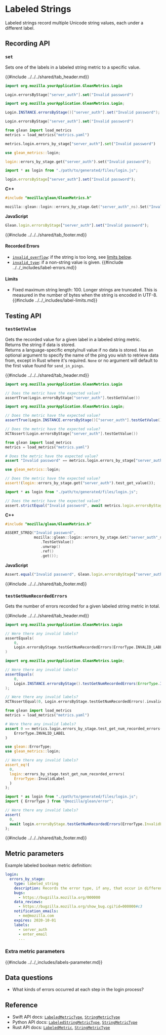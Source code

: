# Labeled Strings

Labeled strings record multiple Unicode string values, each under a different label.

## Recording API

### `set`

Sets one of the labels in a labeled string metric to a specific value.

{{#include ../../../shared/tab_header.md}}

<div data-lang="Kotlin" class="tab">

```Kotlin
import org.mozilla.yourApplication.GleanMetrics.Login

Login.errorsByStage["server_auth"].set("Invalid password")
```
</div>

<div data-lang="Java" class="tab">

```Java
import org.mozilla.yourApplication.GleanMetrics.Login;

Login.INSTANCE.errorsByStage()["server_auth"].set("Invalid password");
```
</div>

<div data-lang="Swift" class="tab">

```Swift
Login.errorsByStage["server_auth"].set("Invalid password")
```
</div>

<div data-lang="Python" class="tab">

```Python
from glean import load_metrics
metrics = load_metrics("metrics.yaml")

metrics.login.errors_by_stage["server_auth"].set("Invalid password")
```
</div>

<div data-lang="Rust" class="tab">

```Rust
use glean_metrics::login;

login::errors_by_stage.get("server_auth").set("Invalid password");
```
</div>

<div data-lang="JavaScript" class="tab">

```js
import * as login from "./path/to/generated/files/login.js";

login.errorsByStage["server_auth"].set("Invalid password");
```
</div>

<div data-lang="Firefox Desktop" class="tab">

**C++**
```cpp
#include "mozilla/glean/GleanMetrics.h"

mozilla::glean::login::errors_by_stage.Get("server_auth"_ns).Set("Invalid password"_ns);
```

**JavaScript**
```js
Glean.login.errorsByStage["server_auth"].set("Invalid password");
```
</div>

{{#include ../../../shared/tab_footer.md}}

#### Recorded Errors

* [`invalid_overflow`](../../user/metrics/error-reporting.md): if the string is too long, see [limits below](#limits).
* [`invalid_type`](../../user/metrics/error-reporting.md): if a non-string value is given.
{{#include ../../_includes/label-errors.md}}

#### Limits

* Fixed maximum string length: 100. Longer strings are truncated. This is measured in the number of bytes when the string is encoded in UTF-8.
{{#include ../../_includes/label-limits.md}}

## Testing API

### `testGetValue`

Gets the recorded value for a given label in a labeled string metric.  
Returns the string if data is stored.  
Returns a language-specific empty/null value if no data is stored.
Has an optional argument to specify the name of the ping you wish to retrieve data from, except
in Rust where it's required. `None` or no argument will default to the first value found for `send_in_pings`.

{{#include ../../../shared/tab_header.md}}

<div data-lang="Kotlin" class="tab">

```Kotlin
import org.mozilla.yourApplication.GleanMetrics.Login

// Does the metric have the expected value?
assertTrue(Login.errorsByStage["server_auth"].testGetValue())
```
</div>

<div data-lang="Java" class="tab">

```Java
import org.mozilla.yourApplication.GleanMetrics.Login;

// Does the metric have the expected value?
assertTrue(Login.INSTANCE.errorsByStage()["server_auth"].testGetValue());
```
</div>

<div data-lang="Swift" class="tab">

```Swift
// Does the metric have the expected value?
XCTAssert(Login.errorsByStage["server_auth"].testGetValue())
```

</div>

<div data-lang="Python" class="tab">

```Python
from glean import load_metrics
metrics = load_metrics("metrics.yaml")

# Does the metric have the expected value?
assert "Invalid password" == metrics.login.errors_by_stage["server_auth"].testGetValue())
```
</div>

<div data-lang="Rust" class="tab">

```Rust
use glean_metrics::login;

// Does the metric have the expected value?
assert!(login::errors_by_stage.get("server_auth").test_get_value());
```
</div>

<div data-lang="JavaScript" class="tab">

```js
import * as login from "./path/to/generated/files/login.js";

// Does the metric have the expected value?
assert.strictEqual("Invalid password", await metrics.login.errorsByStage["server_auth"].testGetValue())
```
</div>

<div data-lang="Firefox Desktop" class="tab">

**C++**
```cpp
#include "mozilla/glean/GleanMetrics.h"

ASSERT_STREQ("Invalid password",
             mozilla::glean::login::errors_by_stage.Get("server_auth"_ns)
                .TestGetValue()
                .unwrap()
                .ref()
                .get());
```

**JavaScript**
```js
Assert.equal("Invalid password", Glean.login.errorsByStage["server_auth"].testGetValue());
```
</div>
{{#include ../../../shared/tab_footer.md}}

### `testGetNumRecordedErrors`

Gets the number of errors recorded for a given labeled string metric in total.

{{#include ../../../shared/tab_header.md}}

<div data-lang="Kotlin" class="tab">

```Kotlin
import org.mozilla.yourApplication.GleanMetrics.Login

// Were there any invalid labels?
assertEquals(
    0,
    Login.errorsByStage.testGetNumRecordedErrors(ErrorType.INVALID_LABEL)
)
```
</div>

<div data-lang="Java" class="tab">

```Java
import org.mozilla.yourApplication.GleanMetrics.Login;

// Were there any invalid labels?
assertEquals(
    0,
    Login.INSTANCE.errorsByStage().testGetNumRecordedErrors(ErrorType.INVALID_LABEL)
);
```
</div>

<div data-lang="Swift" class="tab">

```Swift
// Were there any invalid labels?
XCTAssertEqual(0, Login.errorsByStage.testGetNumRecordedErrors(.invalidLabel))
```

</div>

<div data-lang="Python" class="tab">

```Python
from glean import load_metrics
metrics = load_metrics("metrics.yaml")

# Were there any invalid labels?
assert 0 == metrics.login.errors_by_stage.test_get_num_recorded_errors(
    ErrorType.INVALID_LABEL
)
```
</div>

<div data-lang="Rust" class="tab">

```Rust
use glean::ErrorType;
use glean_metrics::login;

// Were there any invalid labels?
assert_eq!(
  0,
  login::errors_by_stage.test_get_num_recorded_errors(
    ErrorType::InvalidLabel
  )
);
```
</div>

<div data-lang="JavaScript" class="tab">

```js
import * as login from "./path/to/generated/files/login.js";
import { ErrorType } from "@mozilla/glean/error";

// Were there any invalid labels?
assert(
  0,
  await login.errorsByStage.testGetNumRecordedErrors(ErrorType.InvalidLabel)
);
```
</div>

<div data-lang="Firefox Desktop" calss="tab"></div>

{{#include ../../../shared/tab_footer.md}}

## Metric parameters

Example labeled boolean metric definition:

```YAML
login:
  errors_by_stage:
    type: labeled_string
    description: Records the error type, if any, that occur in different stages of the login process.
    bugs:
      - https://bugzilla.mozilla.org/000000
    data_reviews:
      - https://bugzilla.mozilla.org/show_bug.cgi?id=000000#c3
    notification_emails:
      - me@mozilla.com
    expires: 2020-10-01
    labels:
      - server_auth
      - enter_email
      ...
```

### Extra metric parameters

{{#include ../../_includes/labels-parameter.md}}

## Data questions

* What kinds of errors occurred at each step in the login process?

## Reference

* Swift API docs: [`LabeledMetricType`](../../../swift/Classes/LabeledMetricType.html), [`StringMetricType`](../../../swift/Classes/StringMetricType.html)
* Python API docs: [`LabeledStringMetricType`](../../../python/glean/metrics/labeled.html#glean.metrics.labeled.LabeledStringMetricType), [`StringMetricType`](../../../python/glean/metrics/index.html#glean.metrics.StringMetricType)
* Rust API docs: [`LabeledMetric`](../../../docs/glean/private/struct.LabeledMetric.html), [`StringMetricType`](../../../docs/glean/private/struct.StringMetric.html)

